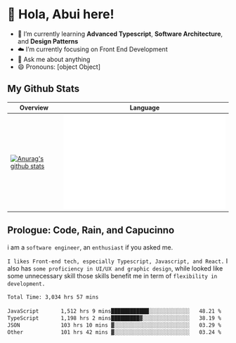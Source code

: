 # 👋 Hola, Abui here!

- 🌱 I’m currently learning **Advanced Typescript**, **Software Architecture**, and **Design Patterns**
- ☁️ I’m currently focusing on Front End Development
- 💬 Ask me about anything
- 😄 Pronouns: [object Object]

## My Github Stats

| Overview | Language |
| --- | --- |
|[![Anurag's github stats](https://github-readme-stats.vercel.app/api?username=abui-am&count_private=true)](https://github.com/anuraghazra/github-readme-stats)|![Language](https://raw.githubusercontent.com/abui-am/stats/c6455f656dfce7acd3951e5ec5b25d72af0b2ee3/generated/languages.svg)|

## Prologue: Code, Rain, and Capucinno
i am a `software engineer`, an `enthusiast` if you asked me. 

`I likes Front-end tech, especially Typescript, Javascript, and React.` I also has `some proficiency in UI/UX and graphic design`, while looked like some unnecessary skill those skills benefit me in term of `flexibility in development.`


<!--START_SECTION:waka-->

```text
Total Time: 3,034 hrs 57 mins

JavaScript       1,512 hrs 9 mins████████████░░░░░░░░░░░░░   48.21 %
TypeScript       1,198 hrs 2 mins█████████▓░░░░░░░░░░░░░░░   38.19 %
JSON             103 hrs 10 mins ▓░░░░░░░░░░░░░░░░░░░░░░░░   03.29 %
Other            101 hrs 42 mins ▓░░░░░░░░░░░░░░░░░░░░░░░░   03.24 %
```

<!--END_SECTION:waka-->
